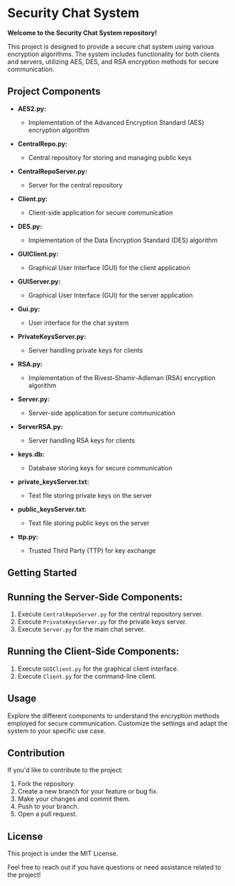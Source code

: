 # Security Chat System

**Welcome to the Security Chat System repository!**

This project is designed to provide a secure chat system using various encryption algorithms. The system includes functionality for both clients and servers, utilizing AES, DES, and RSA encryption methods for secure communication.

## Project Components

- **AES2.py:**
  - Implementation of the Advanced Encryption Standard (AES) encryption algorithm

- **CentralRepo.py:**
  - Central repository for storing and managing public keys

- **CentralRepoServer.py:**
  - Server for the central repository

- **Client.py:**
  - Client-side application for secure communication

- **DES.py:**
  - Implementation of the Data Encryption Standard (DES) algorithm

- **GUIClient.py:**
  - Graphical User Interface (GUI) for the client application

- **GUIServer.py:**
  - Graphical User Interface (GUI) for the server application

- **Gui.py:**
  - User interface for the chat system

- **PrivateKeysServer.py:**
  - Server handling private keys for clients

- **RSA.py:**
  - Implementation of the Rivest-Shamir-Adleman (RSA) encryption algorithm

- **Server.py:**
  - Server-side application for secure communication

- **ServerRSA.py:**
  - Server handling RSA keys for clients

- **keys.db:**
  - Database storing keys for secure communication

- **private_keysServer.txt:**
  - Text file storing private keys on the server

- **public_keysServer.txt:**
  - Text file storing public keys on the server

- **ttp.py:**
  - Trusted Third Party (TTP) for key exchange

## Getting Started



## Running the Server-Side Components:

1. Execute `CentralRepoServer.py` for the central repository server.
2. Execute `PrivateKeysServer.py` for the private keys server.
3. Execute `Server.py` for the main chat server.

## Running the Client-Side Components:

1. Execute `GUIClient.py` for the graphical client interface.
2. Execute `Client.py` for the command-line client.

## Usage

Explore the different components to understand the encryption methods employed for secure communication. Customize the settings and adapt the system to your specific use case.

## Contribution

If you'd like to contribute to the project:

1. Fork the repository.
2. Create a new branch for your feature or bug fix.
3. Make your changes and commit them.
4. Push to your branch.
5. Open a pull request.

## License

This project is under the MIT License.

Feel free to reach out if you have questions or need assistance related to the project!
